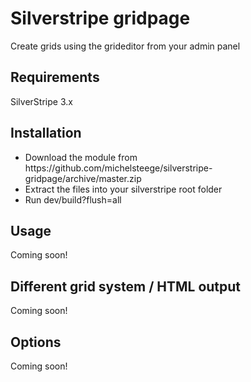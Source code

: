 Silverstripe gridpage
==============================

Create grids using the grideditor from your admin panel

<h2>Requirements</h2>
SilverStripe 3.x

<h2>Installation</h2>
<ul>
<li>Download the module from https://github.com/michelsteege/silverstripe-gridpage/archive/master.zip</li>
<li>Extract the files into your silverstripe root folder</li>
<li>Run dev/build?flush=all</li>
</ul>

<h2>Usage</h2>
Coming soon!

<h2>Different grid system / HTML output</h2>
Coming soon!

<h2>Options</h2>
Coming soon!

